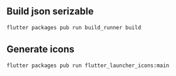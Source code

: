 ## Build json serizable
```bash
flutter packages pub run build_runner build
```

## Generate icons
```bash
flutter packages pub run flutter_launcher_icons:main
```